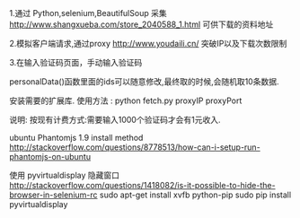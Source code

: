 1.通过 Python,selenium,BeautifulSoup 采集 http://www.shangxueba.com/store_2040588_1.html
可供下载的资料地址

2.模拟客户端请求,通过proxy http://www.youdaili.cn/ 突破IP以及下载次数限制

3.在输入验证码页面，手动输入验证码

personalData()函数里面的ids可以随意修改,最终取的时候,会随机取10条数据.

安装需要的扩展库.
使用方法 : 
  python fetch.py proxyIP proxyPort
  
说明:
  按现有计费方式:需要输入1000个验证码才会有1元收入.
  
  
ubuntu Phantomjs 1.9 install method
http://stackoverflow.com/questions/8778513/how-can-i-setup-run-phantomjs-on-ubuntu


使用 pyvirtualdisplay 隐藏窗口
http://stackoverflow.com/questions/1418082/is-it-possible-to-hide-the-browser-in-selenium-rc
sudo apt-get install xvfb python-pip
sudo pip install pyvirtualdisplay
  